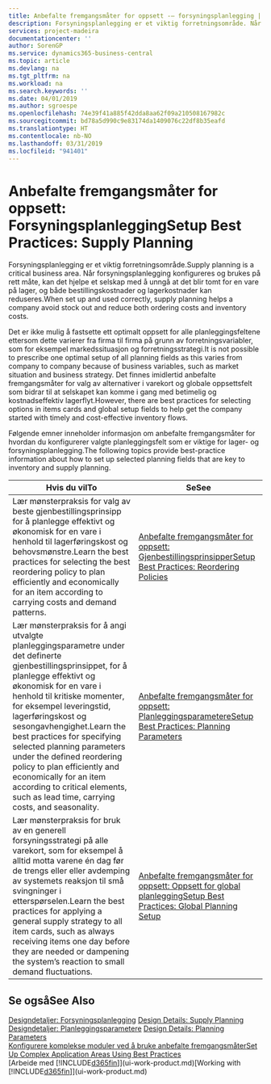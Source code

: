 ```yaml
---
title: Anbefalte fremgangsmåter for oppsett -– forsyningsplanlegging | Microsoft-dokumentasjon
description: Forsyningsplanlegging er et viktig forretningsområde. Når forsyningsplanlegging konfigureres og brukes på rett måte, kan det hjelpe et selskap med å unngå at det blir tomt for en vare på lager, og både bestillingskostnader og lagerkostnader kan reduseres.
services: project-madeira
documentationcenter: ''
author: SorenGP
ms.service: dynamics365-business-central
ms.topic: article
ms.devlang: na
ms.tgt_pltfrm: na
ms.workload: na
ms.search.keywords: ''
ms.date: 04/01/2019
ms.author: sgroespe
ms.openlocfilehash: 74e39f41a885f42dda8aa62f09a210508167982c
ms.sourcegitcommit: bd78a5d990c9e83174da1409076c22df8b35eafd
ms.translationtype: HT
ms.contentlocale: nb-NO
ms.lasthandoff: 03/31/2019
ms.locfileid: "941401"
---
```

# <a name="setup-best-practices-supply-planning"></a><span data-ttu-id="d89c2-104">Anbefalte fremgangsmåter for oppsett: Forsyningsplanlegging</span><span class="sxs-lookup"><span data-stu-id="d89c2-104">Setup Best Practices: Supply Planning</span></span>
<span data-ttu-id="d89c2-105">Forsyningsplanlegging er et viktig forretningsområde.</span><span class="sxs-lookup"><span data-stu-id="d89c2-105">Supply planning is a critical business area.</span></span> <span data-ttu-id="d89c2-106">Når forsyningsplanlegging konfigureres og brukes på rett måte, kan det hjelpe et selskap med å unngå at det blir tomt for en vare på lager, og både bestillingskostnader og lagerkostnader kan reduseres.</span><span class="sxs-lookup"><span data-stu-id="d89c2-106">When set up and used correctly, supply planning helps a company avoid stock out and reduce both ordering costs and inventory costs.</span></span>  

 <span data-ttu-id="d89c2-107">Det er ikke mulig å fastsette ett optimalt oppsett for alle planleggingsfeltene ettersom dette varierer fra firma til firma på grunn av forretningsvariabler, som for eksempel markedssituasjon og forretningsstrategi.</span><span class="sxs-lookup"><span data-stu-id="d89c2-107">It is not possible to prescribe one optimal setup of all planning fields as this varies from company to company because of business variables, such as market situation and business strategy.</span></span> <span data-ttu-id="d89c2-108">Det finnes imidlertid anbefalte fremgangsmåter for valg av alternativer i varekort og globale oppsettsfelt som bidrar til at selskapet kan komme i gang med betimelig og kostnadseffektiv lagerflyt.</span><span class="sxs-lookup"><span data-stu-id="d89c2-108">However, there are best practices for selecting options in items cards and global setup fields to help get the company started with timely and cost-effective inventory flows.</span></span>  

 <span data-ttu-id="d89c2-109">Følgende emner inneholder informasjon om anbefalte fremgangsmåter for hvordan du konfigurerer valgte planleggingsfelt som er viktige for lager- og forsyningsplanlegging.</span><span class="sxs-lookup"><span data-stu-id="d89c2-109">The following topics provide best-practice information about how to set up selected planning fields that are key to inventory and supply planning.</span></span>  

|<span data-ttu-id="d89c2-110">**Hvis du vil**</span><span class="sxs-lookup"><span data-stu-id="d89c2-110">**To**</span></span>|<span data-ttu-id="d89c2-111">**Se**</span><span class="sxs-lookup"><span data-stu-id="d89c2-111">**See**</span></span>|  
|------------|-------------|  
|<span data-ttu-id="d89c2-112">Lær mønsterpraksis for valg av beste gjenbestillingsprinsipp for å planlegge effektivt og økonomisk for en vare i henhold til lagerføringskost og behovsmønstre.</span><span class="sxs-lookup"><span data-stu-id="d89c2-112">Learn the best practices for selecting the best reordering policy to plan efficiently and economically for an item according to carrying costs and demand patterns.</span></span>|[<span data-ttu-id="d89c2-113">Anbefalte fremgangsmåter for oppsett: Gjenbestillingsprinsipper</span><span class="sxs-lookup"><span data-stu-id="d89c2-113">Setup Best Practices: Reordering Policies</span></span>](setup-best-practices-reordering-policies.md)|  
|<span data-ttu-id="d89c2-114">Lær mønsterpraksis for å angi utvalgte planleggingsparametre under det definerte gjenbestillingsprinsippet, for å planlegge effektivt og økonomisk for en vare i henhold til kritiske momenter, for eksempel leveringstid, lagerføringskost og sesongavhengighet.</span><span class="sxs-lookup"><span data-stu-id="d89c2-114">Learn the best practices for specifying selected planning parameters under the defined reordering policy to plan efficiently and economically for an item according to critical elements, such as lead time, carrying costs, and seasonality.</span></span>|[<span data-ttu-id="d89c2-115">Anbefalte fremgangsmåter for oppsett: Planleggingsparametere</span><span class="sxs-lookup"><span data-stu-id="d89c2-115">Setup Best Practices: Planning Parameters</span></span>](setup-best-practices-planning-parameters.md)|  
|<span data-ttu-id="d89c2-116">Lær mønsterpraksis for bruk av en generell forsyningsstrategi på alle varekort, som for eksempel å alltid motta varene én dag før de trengs eller eller avdemping av systemets reaksjon til små svingninger i etterspørselen.</span><span class="sxs-lookup"><span data-stu-id="d89c2-116">Learn the best practices for applying a general supply strategy to all item cards, such as always receiving items one day before they are needed or dampening the system’s reaction to small demand fluctuations.</span></span>|[<span data-ttu-id="d89c2-117">Anbefalte fremgangsmåter for oppsett: Oppsett for global planlegging</span><span class="sxs-lookup"><span data-stu-id="d89c2-117">Setup Best Practices: Global Planning Setup</span></span>](setup-best-practices-global-planning-setup.md)|  

## <a name="see-also"></a><span data-ttu-id="d89c2-118">Se også</span><span class="sxs-lookup"><span data-stu-id="d89c2-118">See Also</span></span>  
 <span data-ttu-id="d89c2-119">[Designdetaljer: Forsyningsplanlegging](design-details-supply-planning.md) </span><span class="sxs-lookup"><span data-stu-id="d89c2-119">[Design Details: Supply Planning](design-details-supply-planning.md) </span></span>  
 <span data-ttu-id="d89c2-120">[Designdetaljer: Planleggingsparametere](design-details-planning-parameters.md) </span><span class="sxs-lookup"><span data-stu-id="d89c2-120">[Design Details: Planning Parameters](design-details-planning-parameters.md) </span></span>  
 [<span data-ttu-id="d89c2-121">Konfigurere komplekse moduler ved å bruke anbefalte fremgangsmåter</span><span class="sxs-lookup"><span data-stu-id="d89c2-121">Set Up Complex Application Areas Using Best Practices</span></span>](set-up-complex-application-areas-using-best-practices.md)  
 <span data-ttu-id="d89c2-122">[Arbeide med [!INCLUDE[d365fin](includes/d365fin_md.md)]](ui-work-product.md)</span><span class="sxs-lookup"><span data-stu-id="d89c2-122">[Working with [!INCLUDE[d365fin](includes/d365fin_md.md)]](ui-work-product.md)</span></span>
